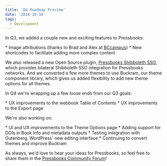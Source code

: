 ```yaml
---
title: 'Q4 Roadmap Preview'
date: '2018-10-10'
tags:
  - Development
---
```


In Q3, we added a couple new and exciting features to Pressbooks:

\* Image attributions (thanks to Brad and Alex at [BCcampus](https://bccampus.ca)) \* New
shortcodes to facilitate adding more complex content

We also released a new Open Source plugin,
[Pressbooks Shibboleth SSO](https://github.com/pressbooks/pressbooks-shibboleth-sso),
which provides bilateral Shibboleth SSO integration for Pressbooks networks. And we
converted a few more themes to use Buckram, our theme component library, which gives us
added flexibility to add new theme options for all themes.

In Q4 we're wrapping up a few loose ends from our Q3 goals:

\* UX improvements to the webbook Table of Contents \* UX improvements to the Export page

We're also working on:

\* UI and UX improvements to the Theme Options page \* Adding support for DOIs in Book
Info and metadata outputs \* Testing integration with Gutenberg, WordPress' new editing
interface \* Continuing to convert themes and improve Buckram

As always, we'd love to hear your ideas for Pressbooks, so feel free to share them in the
[Pressbooks Community Forum](https://discourse.pressbooks.org)!
